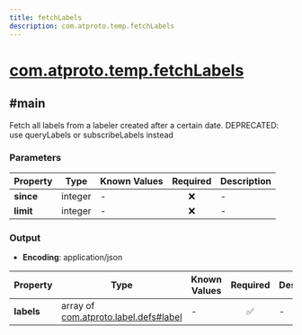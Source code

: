 ```yaml
---
title: fetchLabels
description: com.atproto.temp.fetchLabels
---
```


# [com.atproto.temp.fetchLabels](https://github.com/myConsciousness/atproto.dart/blob/main/lexicons/com/atproto/temp/fetchLabels.json)

## #main

Fetch all labels from a labeler created after a certain date. DEPRECATED: use queryLabels or subscribeLabels instead

### Parameters

| Property | Type | Known Values | Required | Description |
| --- | --- | --- | :---: | --- |
| **since** | integer | - | ❌ | - |
| **limit** | integer | - | ❌ | - |

### Output

- **Encoding**: application/json

| Property | Type | Known Values | Required | Description |
| --- | --- | --- | :---: | --- |
| **labels** | array of [com.atproto.label.defs#label](../../../../lexicons/com/atproto/label/defs.md#label) | - | ✅ | - |
